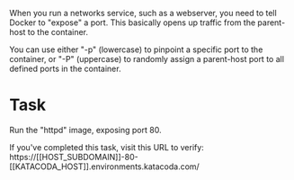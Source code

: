 When you run a networks service, such as a webserver, you need to tell Docker to "expose" a port. This basically opens up traffic from the parent-host to the container.

You can use either "-p" (lowercase) to pinpoint a specific port to the container, or "-P" (uppercase) to randomly assign a parent-host port to all defined ports in the container.

# Task

Run the "httpd" image, exposing port 80.

If you've completed this task, visit this URL to verify:
https://[[HOST_SUBDOMAIN]]-80-[[KATACODA_HOST]].environments.katacoda.com/

